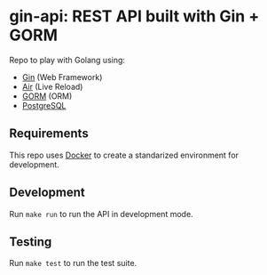 # gin-api: REST API built with Gin + GORM

Repo to play with Golang using:
- [Gin](https://github.com/gin-gonic/gin) (Web Framework)
- [Air](https://github.com/air-verse/air) (Live Reload)
- [GORM](https://github.com/go-gorm/gorm) (ORM)
- [PostgreSQL](https://www.postgresql.org/)

## Requirements

This repo uses [Docker](https://www.docker.com/) to create a standarized environment for development.

## Development

Run `make run` to run the API in development mode.

## Testing

Run `make test` to run the test suite.
